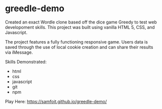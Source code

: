 # greedle-demo

Created an exact Wordle clone based off the dice game Greedy to test web developoment skills. This project was built using vanilla HTML 5, CSS, and Javascript.

The project features a fully functioning responsive game. Users data is saved through the use of local cookie creation and can share their results via iMessage.

Skills Demonstrated:
- html
- css
- javascript
- git
- npm


Play Here:
https://samfoit.github.io/greedle-demo/